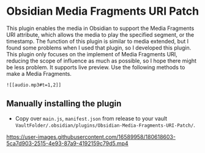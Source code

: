 # Obsidian Media Fragments URI Patch

This plugin enables the media in Obsidian to support the Media Fragments URI attribute, which allows the media to play the specified segment, or the timestamp.
The function of this plugin is similar to media extended, but I found some problems when I used that plugin, so I developed this plugin.
This plugin only focuses on the implement of Media Fragments URI, reducing the scope of influence as much as possible, so I hope there might be less problem.
It supports live preview.
Use the following methods to make a Media Fragments.

```
![[audio.mp3#t=1,2]]
```

## Manually installing the plugin

- Copy over `main.js`, `manifest.json` from release to your vault `VaultFolder/.obsidian/plugins/Obsidian-Media-Fragments-URI-Patch/`.

https://user-images.githubusercontent.com/16589958/180618603-5ca7d903-2515-4e93-87a9-4192159c79d5.mp4




